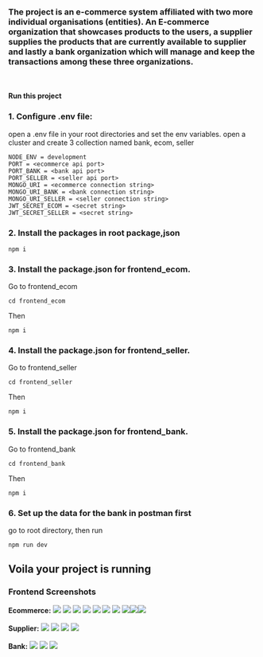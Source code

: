 ### The project is an e-commerce system affiliated with two more individual organisations (entities). An E-commerce organization that showcases products to the users, a supplier supplies the products that are currently available to supplier and lastly a bank organization which will manage and keep the transactions among these three organizations.

</br></br>
**Run this project**</br>

### 1. Configure **.env** file:

open a .env file in your root directories and set the env variables. open a cluster and create 3 collection named bank, ecom, seller

```
NODE_ENV = development
PORT = <ecommerce api port>
PORT_BANK = <bank api port>
PORT_SELLER = <seller api port>
MONGO_URI = <ecommerce connection string>
MONGO_URI_BANK = <bank connection string>
MONGO_URI_SELLER = <seller connection string>
JWT_SECRET_ECOM = <secret string>
JWT_SECRET_SELLER = <secret string>
```

### 2. Install the packages in root package,json

```
npm i
```

### 3. Install the package.json for frontend_ecom.

Go to frontend_ecom

```
cd frontend_ecom
```

Then

```
npm i
```

### 4. Install the package.json for frontend_seller.

Go to frontend_seller

```
cd frontend_seller
```

Then

```
npm i
```

### 5. Install the package.json for frontend_bank.

Go to frontend_bank

```
cd frontend_bank
```

Then

```
npm i
```

### 6. Set up the data for the bank in postman first

go to root directory, then run

```
npm run dev
```

## Voila your project is running

### Frontend Screenshots

**Ecommerce:**
![](screenshots/ecom1.jpg)
![](screenshots/ecom2.jpg)
![](screenshots/ecom3.jpg)
![](screenshots/ecom4.jpg)
![](screenshots/ecom5.jpg)
![](screenshots/ecom6.jpg)
![](screenshots/ecom7.jpg)
![](screenshots/ecom8.jpg)![](screenshots/ecom9.jpg)![](screenshots/ecom10.jpg)
</br></br>
**Supplier:**
![](screenshots/supplier1.jpg)
![](screenshots/supplier2.jpg)
![](screenshots/supplier3.jpg)
![](screenshots/supplier4.jpg)
</br></br>
**Bank:**
![](screenshots/bank1.jpg)
![](screenshots/bank2.jpg)
![](screenshots/bank3.jpg)
